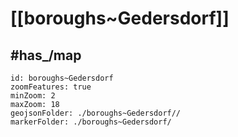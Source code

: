 # [[boroughs~Gedersdorf]] 

## #has_/map  



```leaflet
id: boroughs~Gedersdorf
zoomFeatures: true 
minZoom: 2 
maxZoom: 18
geojsonFolder: ./boroughs~Gedersdorf//
markerFolder: ./boroughs~Gedersdorf/
```

